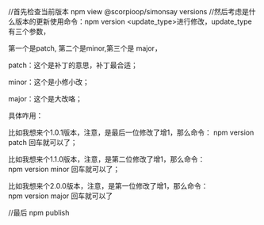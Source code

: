 
//首先检查当前版本
npm view @scorpioop/simonsay versions
//然后考虑是什么版本的更新使用命令：npm version <update_type>进行修改，update_type 有三个参数，

第一个是patch,  第二个是minor,第三个是 major，

patch：这个是补丁的意思，补丁最合适；

minor：这个是小修小改；

major：这个是大改咯；



具体咋用：

比如我想来个1.0.1版本，注意，是最后一位修改了增1，那么命令：
npm version patch    回车就可以了；

比如我想来个1.1.0版本，注意，是第二位修改了增1，那么命令：    
npm version minor    回车就可以了；

比如我想来个2.0.0版本，注意，是第一位修改了增1，那么命令：    
npm version major     回车就可以了

//最后
npm publish